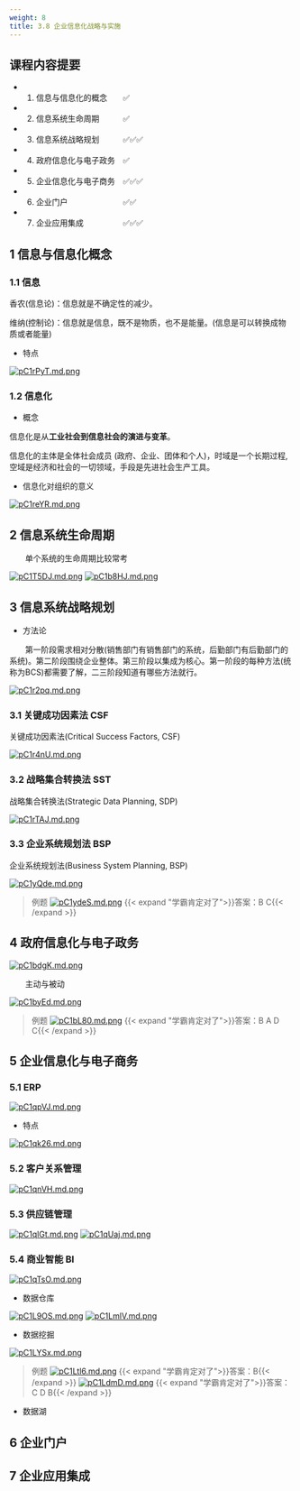 ```yaml
---
weight: 8
title: 3.8 企业信息化战略与实施
---
```

## 课程内容提要

- 1. 信息与信息化的概念&emsp;&emsp;✅
- 2. 信息系统生命周期&emsp;&emsp;&emsp;✅
- 3. 信息系统战略规划&emsp;&emsp;&emsp;✅✅✅
- 4. 政府信息化与电子政务&emsp;✅
- 5. 企业信息化与电子商务&emsp;✅✅✅
- 6. 企业门户&emsp;&emsp;&emsp;&emsp;&emsp;&emsp;&emsp;✅✅
- 7. 企业应用集成&emsp;&emsp;&emsp;&emsp;&emsp;✅✅✅

## 1 信息与信息化概念

### 1.1 信息

香农(信息论)：信息就是不确定性的减少。

维纳(控制论)：信息就是信息，既不是物质，也不是能量。(信息是可以转换成物质或者能量)

- 特点

[![pC1rPyT.md.png](https://s1.ax1x.com/2023/06/19/pC1rPyT.md.png)](https://imgse.com/i/pC1rPyT)

### 1.2 信息化

- 概念

信息化是从**工业社会到信息社会的演进与变革**。

信息化的主体是全体社会成员 (政府、企业、团体和个人)，时域是一个长期过程,空域是经济和社会的一切领域，手段是先进社会生产工具。

- 信息化对组织的意义

[![pC1reYR.md.png](https://s1.ax1x.com/2023/06/19/pC1reYR.md.png)](https://imgse.com/i/pC1reYR)

## 2 信息系统生命周期

&emsp;&emsp;单个系统的生命周期比较常考

[![pC1T5DJ.md.png](https://s1.ax1x.com/2023/06/19/pC1T5DJ.md.png)](https://imgse.com/i/pC1T5DJ)
[![pC1b8HJ.md.png](https://s1.ax1x.com/2023/06/19/pC1b8HJ.md.png)](https://imgse.com/i/pC1b8HJ)


## 3 信息系统战略规划

- 方法论

&emsp;&emsp;第一阶段需求相对分散(销售部门有销售部门的系统，后勤部门有后勤部门的系统)。第二阶段围绕企业整体。第三阶段以集成为核心。第一阶段的每种方法(统称为BCS)都需要了解，二三阶段知道有哪些方法就行。

[![pC1r2pq.md.png](https://s1.ax1x.com/2023/06/19/pC1r2pq.md.png)](https://imgse.com/i/pC1r2pq)

### 3.1 关键成功因素法 CSF

关键成功因素法(Critical Success Factors, CSF)

[![pC1r4nU.md.png](https://s1.ax1x.com/2023/06/19/pC1r4nU.md.png)](https://imgse.com/i/pC1r4nU)

### 3.2 战略集合转换法 SST

战略集合转换法(Strategic Data Planning, SDP)

[![pC1rTAJ.md.png](https://s1.ax1x.com/2023/06/19/pC1rTAJ.md.png)](https://imgse.com/i/pC1rTAJ)

### 3.3 企业系统规划法 BSP

企业系统规划法(Business System Planning, BSP)

[![pC1yQde.md.png](https://s1.ax1x.com/2023/06/19/pC1yQde.md.png)](https://imgse.com/i/pC1yQde)

>例题
[![pC1ydeS.md.png](https://s1.ax1x.com/2023/06/19/pC1ydeS.md.png)](https://imgse.com/i/pC1ydeS)
{{< expand "学霸肯定对了">}}答案：B C{{< /expand >}}

## 4 政府信息化与电子政务

[![pC1bdgK.md.png](https://s1.ax1x.com/2023/06/19/pC1bdgK.md.png)](https://imgse.com/i/pC1bdgK)

&emsp;&emsp;主动与被动

[![pC1byEd.md.png](https://s1.ax1x.com/2023/06/19/pC1byEd.md.png)](https://imgse.com/i/pC1byEd)

>例题
[![pC1bL80.md.png](https://s1.ax1x.com/2023/06/19/pC1bL80.md.png)](https://imgse.com/i/pC1bL80)
{{< expand "学霸肯定对了">}}答案：B A D C{{< /expand >}}

## 5 企业信息化与电子商务

### 5.1 ERP

[![pC1qpVJ.md.png](https://s1.ax1x.com/2023/06/19/pC1qpVJ.md.png)](https://imgse.com/i/pC1qpVJ)

- 特点

[![pC1qk26.md.png](https://s1.ax1x.com/2023/06/19/pC1qk26.md.png)](https://imgse.com/i/pC1qk26)

### 5.2 客户关系管理

[![pC1qnVH.md.png](https://s1.ax1x.com/2023/06/19/pC1qnVH.md.png)](https://imgse.com/i/pC1qnVH)

### 5.3 供应链管理

[![pC1qlGt.md.png](https://s1.ax1x.com/2023/06/19/pC1qlGt.md.png)](https://imgse.com/i/pC1qlGt)
[![pC1qUaj.md.png](https://s1.ax1x.com/2023/06/19/pC1qUaj.md.png)](https://imgse.com/i/pC1qUaj)

### 5.4 商业智能 BI

[![pC1qTsO.md.png](https://s1.ax1x.com/2023/06/19/pC1qTsO.md.png)](https://imgse.com/i/pC1qTsO)

- 数据仓库

[![pC1L9OS.md.png](https://s1.ax1x.com/2023/06/19/pC1L9OS.md.png)](https://imgse.com/i/pC1L9OS)
[![pC1LmlV.md.png](https://s1.ax1x.com/2023/06/19/pC1LmlV.md.png)](https://imgse.com/i/pC1LmlV)

- 数据挖掘

[![pC1LYSx.md.png](https://s1.ax1x.com/2023/06/19/pC1LYSx.md.png)](https://imgse.com/i/pC1LYSx)

>例题
[![pC1Ltl6.md.png](https://s1.ax1x.com/2023/06/19/pC1Ltl6.md.png)](https://imgse.com/i/pC1Ltl6)
{{< expand "学霸肯定对了">}}答案：B{{< /expand >}}
[![pC1LdmD.md.png](https://s1.ax1x.com/2023/06/19/pC1LdmD.md.png)](https://imgse.com/i/pC1LdmD)
{{< expand "学霸肯定对了">}}答案：C D B{{< /expand >}}

- 数据湖



## 6 企业门户

## 7 企业应用集成

